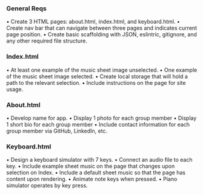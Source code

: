 ### General Reqs ###
•	Create 3 HTML pages: about.html, index.html, and keyboard.html.
•	Create nav bar that can navigate between three pages and indicates current page position.
•	Create basic scaffolding with JSON, eslintric, gitignore, and any other required file structure.

### Index.html ###
•	At least one example of the music sheet image unselected.
•	One example of the music sheet image selected.
•	Create local storage that will hold a path to the relevant selection.
•	Include instructions on the page for site usage.

### About.html ###
•	Develop name for app.
•	Display 1 photo for each group member
•	Display 1 short bio for each group member
•	Include contact information for each group member via GitHub, LinkedIn, etc. 

### Keyboard.html ###
•	Design a keyboard simulator with 7 keys.
•	Connect an audio file to each key.
•	Include example sheet music on the page that changes upon selection on Index.
•	Include a default sheet music so that the page has content upon rendering.
•	Animate note keys when pressed.
•	Piano simulator operates by key press.
